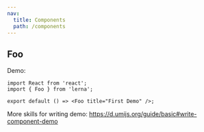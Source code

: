 ```yaml
---
nav:
  title: Components
  path: /components
---
```


## Foo

Demo:

```tsx
import React from 'react';
import { Foo } from 'lerna';

export default () => <Foo title="First Demo" />;
```

More skills for writing demo: https://d.umijs.org/guide/basic#write-component-demo
